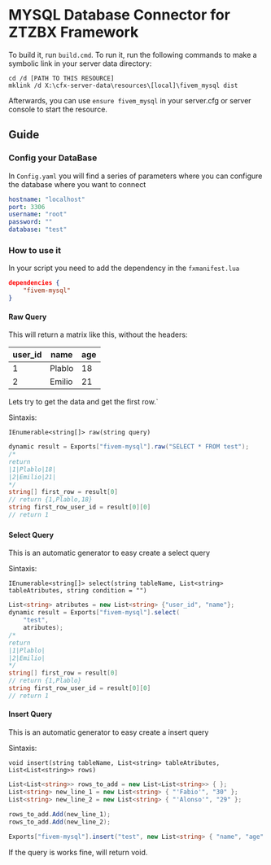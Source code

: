 # MYSQL Database Connector for ZTZBX Framework

To build it, run `build.cmd`. To run it, run the following commands to make a symbolic link in your server data directory:

```dos
cd /d [PATH TO THIS RESOURCE]
mklink /d X:\cfx-server-data\resources\[local]\fivem_mysql dist
```

Afterwards, you can use `ensure fivem_mysql` in your server.cfg or server console to start the resource.

## Guide

### Config your DataBase
In `Config.yaml` you will find a series of parameters where you can configure the database where you want to connect

```yaml
hostname: "localhost"
port: 3306
username: "root"
password: ""
database: "test"
```

### How to use it
In your script you need to add the dependency in the `fxmanifest.lua`

```json
dependencies {
    "fivem-mysql"
}
```

#### Raw Query 
This will return a matrix like this, without the headers:

|user_id|name|age|
|--------------|-----------|------------|
|1|Plablo|18|
|2|Emilio|21|

Lets try to get the data and get the first row.`

Sintaxis: 

`IEnumerable<string[]> raw(string query)`
```c#
dynamic result = Exports["fivem-mysql"].raw("SELECT * FROM test");
/*
return
|1|Plablo|18|
|2|Emilio|21|
*/
string[] first_row = result[0]
// return {1,Plablo,18}
string first_row_user_id = result[0][0]
// return 1
````
###

#### Select Query
This is an automatic generator to easy create a select query

Sintaxis:

`IEnumerable<string[]> select(string tableName, List<string> tableAtributes, string condition = "")`
```c#
List<string> atributes = new List<string> {"user_id", "name"};
dynamic result = Exports["fivem-mysql"].select(
    "test",
    atributes);
/*
return
|1|Plablo|
|2|Emilio|
*/
string[] first_row = result[0]
// return {1,Plablo}
string first_row_user_id = result[0][0]
// return 1
```

#### Insert Query
This is an automatic generator to easy create a insert query

Sintaxis:

`void insert(string tableName, List<string> tableAtributes, List<List<string>> rows)`

```c#
List<List<string>> rows_to_add = new List<List<string>> { };
List<string> new_line_1 = new List<string> { "'Fabio'", "30" };
List<string> new_line_2 = new List<string> { "'Alonso'", "29" };
            
rows_to_add.Add(new_line_1);
rows_to_add.Add(new_line_2);

Exports["fivem-mysql"].insert("test", new List<string> { "name", "age" }, rows_to_add);
```
If the query is works fine, will return void.



